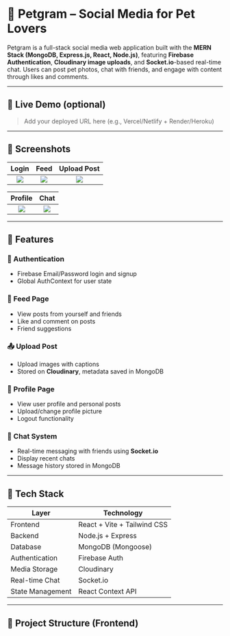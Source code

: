 # 🐾 Petgram – Social Media for Pet Lovers

Petgram is a full-stack social media web application built with the **MERN Stack (MongoDB, Express.js, React, Node.js)**, featuring **Firebase Authentication**, **Cloudinary image uploads**, and **Socket.io**-based real-time chat. Users can post pet photos, chat with friends, and engage with content through likes and comments.

---

## 🔗 Live Demo (optional)
> Add your deployed URL here (e.g., Vercel/Netlify + Render/Heroku)

---

## 📸 Screenshots

| Login | Feed | Upload Post |
|:--:|:--:|:--:|
| ![](screenshots/Login.png) | ![](screenshots/FeedPage.png) | ![](screenshots/UploadPost.png) |

| Profile | Chat |
|:--:|:--:|
| ![](screenshots/Profile.png) | ![](screenshots/ChatPage.png) |

---

## 🧠 Features

### 🔐 Authentication
- Firebase Email/Password login and signup
- Global AuthContext for user state

### 📰 Feed Page
- View posts from yourself and friends
- Like and comment on posts
- Friend suggestions

### 📤 Upload Post
- Upload images with captions
- Stored on **Cloudinary**, metadata saved in MongoDB

### 👤 Profile Page
- View user profile and personal posts
- Upload/change profile picture
- Logout functionality

### 💬 Chat System
- Real-time messaging with friends using **Socket.io**
- Display recent chats
- Message history stored in MongoDB

---

## 🧱 Tech Stack

| Layer | Technology |
|-------|------------|
| Frontend | React + Vite + Tailwind CSS |
| Backend | Node.js + Express |
| Database | MongoDB (Mongoose) |
| Authentication | Firebase Auth |
| Media Storage | Cloudinary |
| Real-time Chat | Socket.io |
| State Management | React Context API |

---

## 📁 Project Structure (Frontend)

